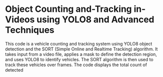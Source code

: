 # Object Counting and-Tracking in-Videos using YOLO8 and Advanced Techniques

This code is a vehicle counting and tracking system using YOLO8 object detection and the SORT (Simple Online and Realtime Tracking) algorithm. It takes input from a video file, applies a mask to define the detection region, and uses YOLO8 to identify vehicles. The SORT algorithm is then used to track these vehicles over frames. The code displays the total count of detected

